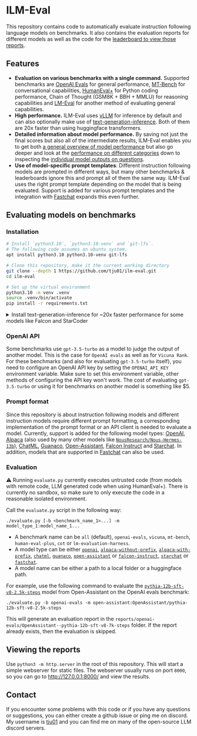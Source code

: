 # ILM-Eval

This repository contains code to automatically evaluate instruction following language models on benchmarks.
It also contains the evaluation reports for different models as well as the code for the [leaderboard to view those reports](https://tju01.github.io/ilm-eval/).

## Features

- **Evaluation on various benchmarks with a single command.** Supported benchmarks are [OpenAI Evals](https://github.com/openai/evals) for general performance, [MT‑Bench](https://arxiv.org/abs/2306.05685) for conversational capabilities, [HumanEval+](https://github.com/evalplus/evalplus) for Python coding performance, Chain of Thought (GSM8K + BBH + MMLU) for reasoning capabilities and [LM-Eval](https://github.com/EleutherAI/lm-evaluation-harness) for another method of evaluating general capabilities.
- **High performance.** ILM-Eval uses [vLLM](https://github.com/vllm-project/vllm) for inference by default and can also optionally make use of [text-generation-inference](https://github.com/huggingface/text-generation-inference). Both of them are 20x faster than using huggingface transformers.
- **Detailed information about model performance.** By saving not just the final scores but also all of the intermediate results, ILM-Eval enables you to get both [a general overview of model performance](https://tju01.github.io/ilm-eval/) but also go deeper and look at the [performance on different categories](https://tju01.github.io/ilm-eval/#?benchmark=mt-bench) down to inspecting the [individual model outputs on questions](https://tju01.github.io/ilm-eval/#?benchmark=cot&task=bbh/date_understanding&model=mosaicml/mpt-30b-chat).
- **Use of model-specific prompt templates**: Different instruction following models are prompted in different ways, but many other benchmarks & leaderboards ignore this and prompt all of them the same way. ILM-Eval uses the right prompt template depending on the model that is being evaluated. Support is added for various prompt templates and the integration with [Fastchat](https://github.com/lm-sys/FastChat) expands this even further.

## Evaluating models on benchmarks

### Installation

```bash
# Install `python3.10`, `python3.10-venv` and `git-lfs`.
# The following code assumes an ubuntu system.
apt install python3.10 python3.10-venv git-lfs

# Clone this repository, make it the current working directory
git clone --depth 1 https://github.com/tju01/ilm-eval.git
cd ilm-eval

# Set up the virtual environment
python3.10 -m venv .venv
source .venv/bin/activate
pip install -r requirements.txt
```

<details>
<summary>Install text-generation-inference for ~20x faster performance for some models like Falcon and StarCoder</summary>

By default, ilm-eval tries to use [vLLM](https://github.com/vllm-project/vllm) to do fast inference. When supported, this is a lot (~20x) faster than using huggingface transformers. However, vLLM does not support all models. An alternative to vLLM with similar performance is [text-generation-inference](https://github.com/huggingface/text-generation-inference). While it also doesn't support all models either, it can serve as a useful addition to vLLM and together they support many models.

While vLLM is part of the `requirements.txt` and therefore already installed if you followed the above installation instructions, installing text-generation-inference requires additional steps. If all the models you need are supported in vLLM, then you don't need to follow these instructions. If some model (e.g. Falcon, StarCoder) is not supported in vLLM, then it's probably worth setting up text-generation-inference:

```bash
# Install various system packages. The following code assumes an ubuntu system.
apt install rust-all protobuf-compiler libssl-dev gcc pkg-config g++ make python3.10-dev

# Install text-generation-inference to the `ilm-eval/text-generation-inference` folder.
./install-text-generation-inference
```
</details>

### OpenAI API

Some benchmarks use `gpt-3.5-turbo` as a model to judge the output of another model. This is the case for `OpenAI evals` as well as for `Vicuna Rank`.
For these benchmarks (and also for evaluating `gpt-3.5-turbo` itself), you need to configure an OpenAI API key by setting the `OPENAI_API_KEY` environment variable.
Make sure to set this environment variable, other methods of configuring the API key won't work.
The cost of evaluating `gpt-3.5-turbo` or using it for benchmarks on another model is something like $5.

### Prompt format

Since this repository is about instruction following models and different instruction models require different prompt formatting, a corresponding implementation of the prompt format or an API client is needed to evaluate a model. Currently, support is added for the following model types: [OpenAI](https://platform.openai.com/docs/models), [Alpaca](https://crfm.stanford.edu/2023/03/13/alpaca.html) (also used by many other models like [`NousResearch/Nous-Hermes-13b`](https://huggingface.co/NousResearch/Nous-Hermes-13b)), [ChatML](https://github.com/openai/openai-python/blob/main/chatml.md), [Guanaco](https://huggingface.co/timdettmers/guanaco-65b-merged), [Open-Assistant](https://open-assistant.io), [Falcon Instruct](https://huggingface.co/tiiuae) and [Starchat](https://huggingface.co/HuggingFaceH4/starchat-beta). In addition, models that are supported in [Fastchat](https://github.com/lm-sys/FastChat) can also be used.

### Evaluation

⚠️ Running `evaluate.py` currently executes untrusted code (from models with remote code, LLM generated code when using HumanEval+). There is currently no sandbox, so make sure to only execute the code in a reasonable isolated environment.

Call the `evaluate.py` script in the following way:
```
./evaluate.py [-b <benchmark_name_1>...] -m model_type_1:model_name_1...
````
- A benchmark name can be `all` (default), `openai-evals`, `vicuna`, `mt-bench`, `human-eval-plus`, `cot` or `lm-evaluation-harness`.
- A model type can be either [`openai`](https://github.com/tju01/ilm-eval/blob/main/evaluation/models/open_ai.py), [`alpaca-without-prefix`](https://github.com/tju01/ilm-eval/blob/main/evaluation/models/alpaca_without_prefix.py), [`alpaca-with-prefix`](https://github.com/tju01/ilm-eval/blob/main/evaluation/models/alpaca_with_prefix.py), [`chatml`](https://github.com/tju01/ilm-eval/blob/main/evaluation/models/chatml.py), [`guanaco`](https://github.com/tju01/ilm-eval/blob/main/evaluation/models/guanaco.py), [`open-assistant`](https://github.com/tju01/ilm-eval/blob/main/evaluation/models/open_assistant.py) or [`falcon-instruct`](https://github.com/tju01/ilm-eval/blob/main/evaluation/models/falcon_instruct.py), [`starchat`](https://github.com/tju01/ilm-eval/blob/main/evaluation/models/starchat.py) or [`fastchat`](https://github.com/tju01/ilm-eval/blob/main/evaluation/models/fastchat.py).
- A model name can be either a path to a local folder or a huggingface path.

For example, use the following command to evaluate the [`pythia-12b-sft-v8-2.5k-steps`](https://huggingface.co/OpenAssistant/pythia-12b-sft-v8-2.5k-steps) model from Open-Assistant on the OpenAI evals benchmark:
```
./evaluate.py -b openai-evals -m open-assistant:OpenAssistant/pythia-12b-sft-v8-2.5k-steps
```
This will generate an evaluation report in the `reports/openai-evals/OpenAssistant--pythia-12b-sft-v8-7k-steps` folder.
If the report already exists, then the evaluation is skipped.

## Viewing the reports

Use `python3 -m http.server` in the root of this repository.
This will start a simple webserver for static files.
The webserver usually runs on port `8000`, so you can go to http://127.0.0.1:8000/ and view the results.

## Contact

If you encounter some problems with this code or if you have any questions or suggestions, you can either create a github issue or ping me on discord. My username is [tju01](https://discord.com/users/1090923181910532167) and you can find me on many of the open-source LLM discord servers.
